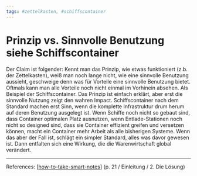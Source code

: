 ```yaml
--- 
tags: #zettelkasten, #schiffscontainer
---
```


# Prinzip vs. Sinnvolle Benutzung siehe Schiffscontainer

Der Claim ist folgender: Kennt man das Prinzip, wie etwas funktioniert (z.b. der Zettelkasten), weiß man noch lange nicht, wie eine sinnvolle Benutzung aussieht, geschweige denn was für Vorteile eine sinnvolle Benutzung bietet. Oftmals kann man alle Vorteile noch nicht einmal im Vorhinein absehen.
Als Beispiel der Schiffscontainer. Das Prinzip ist einfach erklärt, aber erst die sinnvolle Nutzung zeigt den wahren Impact. Schiffscontainer nach dem Standard machen erst Sinn, wenn die komplette Infrastruktur drum herum auf deren Benutzung ausgelegt ist. Wenn Schiffe noch nicht so gebaut sind, dass Container optimalen Platz ausnutzen, wenn Entlade-Stationen noch nicht so designed sind, dass sie Container effizient greifen und versetzen können, macht ein Container mehr Arbeit als alle bisherigen Systeme. Wenn das aber der Fall ist, schlägt ein simpler Standard, alles was davor gewesen ist. Dann entfalten sich eine Wirkung, die die Warenwirtschaft global verändert.

---
References:
[[how-to-take-smart-notes]] (p. 21 / Einleitung / 2. Die Lösung)

[//begin]: # "Autogenerated link references for markdown compatibility"
[how-to-take-smart-notes]: how-to-take-smart-notes.md "How to take smart notes"
[//end]: # "Autogenerated link references"
